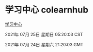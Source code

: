 # 学习中心 colearnhub
[学习中心](http://59.174.26.185:56308/colearnhub/)

2021年 07月 25日 星期日 05:20:03 CST

2021年 07月 24日 星期六 21:20:03 GMT

